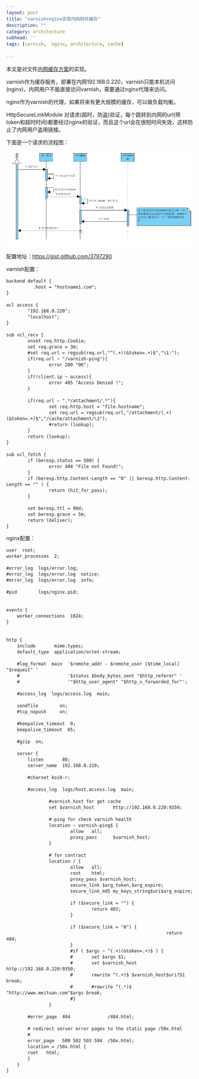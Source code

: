 ```yaml
---
layout: post
title: "varnish+nginx实现内网附件缓存"
description: ""
category: architecture
subhead: ''
tags: [varnish,  nginx, architecture, cache]

---
```


本文是对文件[内网缓存方案](http://blog.lichengwu.cn/architecture/2012/04/19/internal-cache/)的实现。
 
 
varnish作为缓存服务，部署在内网192.168.0.220，varnish只能本机访问(nginx)，内网用户不能直接访问varnish，需要通过nginx代理来访问。

nginx作为varnish的代理，如果将来有更大规模的缓存，可以做负载均衡。

HttpSecureLinkModule 对请求(超时，防盗)验证，每个跳转到内网的url(带token和超时时间)都要经过nginx的验证，而且这个url会在很短时间失效，这样防止了内网用户盗用链接。
 
下面是一个请求的流程图：

![image](/images/architecture/cache_varnish_zps682d4519.png)

配置地址：https://gist.github.com/3797290
 
varnish配置：
 
 
    backend default {  
              .host = "hostname1.com";         
    }  
  
    acl access {  
            "192.168.0.220";  
            "localhost";  
    }  
 
    sub vcl_recv {  
            unset req.http.Cookie;  
            set req.grace = 3m;  
            #set req.url = regsub(req.url,"^(.+)(&token=.+)$","\1:");  
            if(req.url ~ "/varnish-ping"){  
                    error 200 "OK";  
            }  
            if(!client.ip ~ access){  
                    error 405 "Access Denied !";  
            }  
          
            if(req.url ~ ".*/attachment/.*"){  
                    set req.http.host = "file.hostname";  
                    set req.url = regsub(req.url,"/attachment/(.+)(&token=.+)$","/cache/attachment/\1");  
                    #return (lookup);  
            }  
            return (lookup);  
    }  
  
    sub vcl_fetch {  
            if (beresp.status == 500) {  
                    error 404 "File not Found!";  
            }  
            if (beresp.http.Content-Length == "0" || beresp.http.Content-Length == "" ) {  
                    return (hit_for_pass);  
            }  
  
            set beresp.ttl = 90d;  
            set beresp.grace = 5m;  
            return (deliver);  
    }           
 
nginx配置：
  
    user  root;  
    worker_processes  2;  
  
    #error_log  logs/error.log;  
    #error_log  logs/error.log  notice;  
    #error_log  logs/error.log  info;  
  
    #pid        logs/nginx.pid;  
  
  
    events {  
        worker_connections  1024;  
    }  
  
  
    http {  
        include       mime.types;  
        default_type  application/octet-stream;  
  
        #log_format  main  '$remote_addr - $remote_user [$time_local] "$request" '  
        #                  '$status $body_bytes_sent "$http_referer" '  
        #                  '"$http_user_agent" "$http_x_forwarded_for"';  
  
        #access_log  logs/access.log  main;  
  
        sendfile        on;  
        #tcp_nopush     on;  
  
        #keepalive_timeout  0;  
        keepalive_timeout  65;  
  
        #gzip  on;  
  
        server {  
            listen       80;  
            server_name  192.168.0.220;  
  
            #charset koi8-r;  
  
            #access_log  logs/host.access.log  main;  
  
                    #varnish_host for get cache  
                    set $varnish_host       http://192.168.0.220:9350;  
  
                    # ping for check varnish health  
                    location ~ varnish-ping$ {  
                            allow   all;  
                            proxy_pass      $varnish_host;  
                    }  
  
                    # for contract  
                    location / {  
                            allow   all;  
                            root    html;  
                            proxy_pass $varnish_host;  
                            secure_link $arg_token,$arg_expire;  
                            secure_link_md5 my_keys_string$uri$arg_expire;  
  
                            if ($secure_link = "") {  
                                    return 403;  
                            }  
  
                            if ($secure_link = "0") {  
                                                                return 404;  
                            }  
                            #if ( $args ~ ^(.+)(&token=.+)$ ) {  
                            #       set $args $1;  
                            #       set $varnish_host   http://192.168.0.220:9350;  
                            #       rewrite ^(.+)$ $varnish_host$uri?$1 break;  
                            #       #rewrite ^(.*)$ "http://www.meituan.com"$args break;  
                            #}  
                    }  
  
            #error_page  404              /404.html;  
  
            # redirect server error pages to the static page /50x.html  
            #  
            error_page   500 502 503 504  /50x.html;  
            location = /50x.html {  
            root   html;  
            }  
        }  
    }  
 
 



